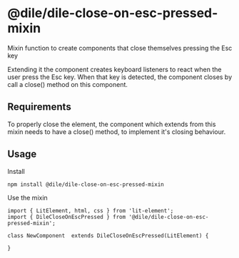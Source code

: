 # @dile/dile-close-on-esc-pressed-mixin

Mixin function to create components that close themselves pressing the Esc key

Extending it the component creates keyboard listeners to react when the user press the Esc key. When that key is detected, the component closes by call a close() method on this component.

## Requirements

To properly close the element, the component which extends from this mixin needs to have a close() method, to implement it's closing behaviour.

## Usage

Install

```
npm install @dile/dile-close-on-esc-pressed-mixin
```

Use the mixin

```
import { LitElement, html, css } from 'lit-element';
import { DileCloseOnEscPressed } from '@dile/dile-close-on-esc-pressed-mixin';

class NewComponent  extends DileCloseOnEscPressed(LitElement) {

}
```
